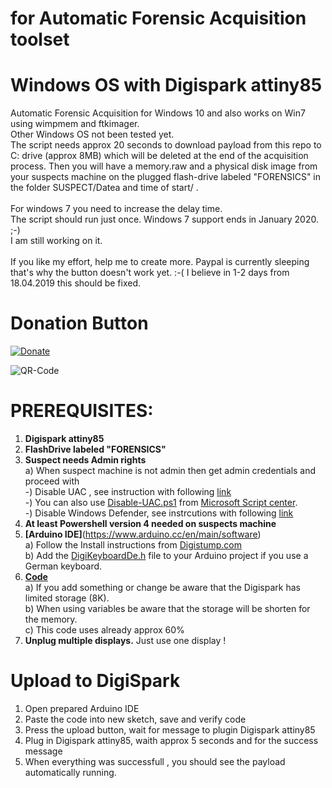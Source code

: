 # for Automatic Forensic Acquisition toolset
# Windows OS with Digispark attiny85
Automatic Forensic Acquisition for Windows 10 and also works on Win7 using wimpmem and ftkimager.<br/>
Other Windows OS not been tested yet.<br/>
The script needs approx 20 seconds to download payload from this repo to C: drive (approx 8MB) which will be deleted at the end of the acquisition process. Then you will have a memory.raw and a physical disk image from your suspects machine on the plugged flash-drive labeled "FORENSICS" in the folder SUSPECT/Datea and time of start/ . <br/><br/>
For windows 7 you need to increase the delay time.<br/>
The script should run just once. Windows 7 support ends in January 2020. ;-) <br/>
I am still working on it.<br/><br/>
If you like my effort, help me to create more.
Paypal is currently sleeping that's why the button doesn't work yet. :-(
I believe in 1-2 days from 18.04.2019 this should be fixed.

# Donation Button
[![Donate](https://img.shields.io/badge/Donate-PayPal-green.svg)](https://www.paypal.com/cgi-bin/webscr?cmd=_s-xclick&hosted_button_id=BBVUYZZW9JP56)

![QR-Code](https://user-images.githubusercontent.com/49499331/56194087-6fb0cd80-6032-11e9-939f-6088a4909b9f.png)

# PREREQUISITES:
1) **Digispark attiny85**
2) **FlashDrive labeled "FORENSICS"**
3) **Suspect needs Admin rights**<br/>
   a) When suspect machine is not admin then get admin credentials and proceed with <br/>
   -) Disable UAC , see instruction with following [link](https://www.faqforge.com/windows/how-to-disable-the-user-account-control-uac-in-windows-10/)<br/>
   -) You can also use [Disable-UAC.ps1](https://github.com/flipthemouse/acquisition/blob/master/Disable-UAC.ps1) from [Microsoft Script center](https://gallery.technet.microsoft.com/scriptcenter/Disable-UAC-using-730b6ecd).<br/>
   -) Disable Windows Defender, see instrcutions with following [link](https://www.wikihow.com/Turn-Off-Windows-Defender-in-Windows-10)<br/>
4) **At least Powershell version 4 needed on suspects machine**
3) **[Arduino IDE]**(https://www.arduino.cc/en/main/software)<br/>
  a) Follow the Install instructions from [Digistump.com](https://digistump.com/wiki/digispark/tutorials/connecting)<br/>
  b) Add the [DigiKeyboardDe.h](https://github.com/flipthemouse/acquisition/blob/master/DigiKeyboardDe.h) file to your Arduino project if you use a German keyboard.<br/>
4) **[Code](https://github.com/flipthemouse/acquisition/blob/master/WinFor-payload.txt)**<br/>
  a) If you add something or change be aware that the Digispark has limited storage (8K).<br/>
  b) When using variables be aware that the storage will be shorten for the memory.<br/>
  c) This code uses already approx 60% <br/>
5) **Unplug multiple displays.** Just use one display !
  
# Upload to DigiSpark
1) Open prepared Arduino IDE
2) Paste the code into new sketch, save and verify code
3) Press the upload button, wait for message to plugin Digispark attiny85
4) Plug in Digispark attiny85, waith approx 5 seconds and for the success message
5) When everything was successfull , you should see the payload automatically running.
  
